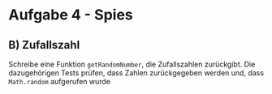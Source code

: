 # Aufgabe 4 - Spies

## B) Zufallszahl

Schreibe eine Funktion `getRandomNumber`, die Zufallszahlen zurückgibt. Die dazugehörigen Tests prüfen, dass Zahlen
zurückgegeben werden und, dass `Math.random` aufgerufen wurde
